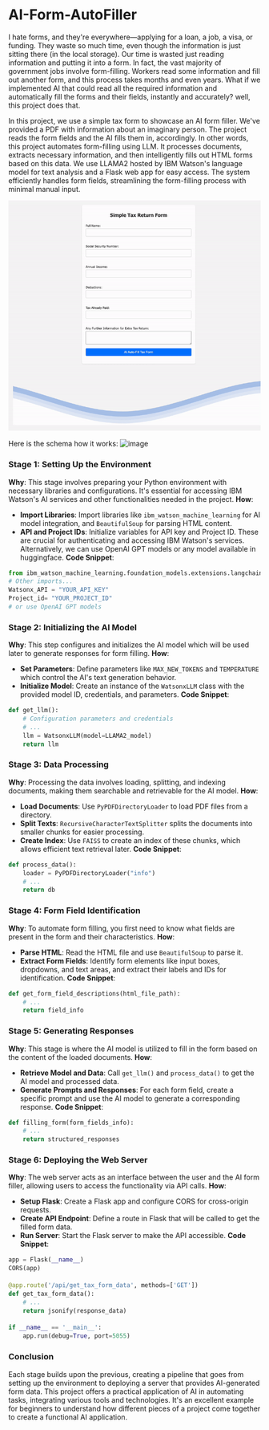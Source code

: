 # AI-Form-AutoFiller


I hate forms, and they're everywhere—applying for a loan, a job, a visa, or funding. They waste so much time, even though the information is just sitting there (in the local storage). Our time is wasted just reading information and putting it into a form. In fact, the vast majority of government jobs involve form-filling. Workers read some information and fill out another form, and this process takes months and even years. What if we implemented AI that could read all the required information and automatically fill the forms and their fields, instantly and accurately?
well, this project does that. 

In this project, we use a simple tax form to showcase an AI form filler. We've provided a PDF with information about an imaginary person. The project reads the form fields and the AI fills them in, accordingly. In other words, this project automates form-filling using LLM. It processes documents, extracts necessary information, and then intelligently fills out HTML forms based on this data. We use LLAMA2 hosted by IBM Watson's language model for text analysis and a Flask web app for easy access. The system efficiently handles form fields, streamlining the form-filling process with minimal manual input.



![](AI_form_fill.gif)

Here is the schema how it works:
![image](https://github.com/sinanazeri/AI-Form-AutoFiller/assets/121966646/8226f2d2-6c92-4c2d-a115-75618bb55f1d)


### Stage 1: Setting Up the Environment
**Why**: This stage involves preparing your Python environment with necessary libraries and configurations. It's essential for accessing IBM Watson's AI services and other functionalities needed in the project.
**How**:
- **Import Libraries**: Import libraries like `ibm_watson_machine_learning` for AI model integration, and `BeautifulSoup` for parsing HTML content.
- **API and Project IDs**: Initialize variables for API key and Project ID. These are crucial for authenticating and accessing IBM Watson's services. Alternatively, we can use OpenAI GPT models or any model available in huggingface.
**Code Snippet**:
```python
from ibm_watson_machine_learning.foundation_models.extensions.langchain import WatsonxLLM
# Other imports...
Watsonx_API = "YOUR_API_KEY"
Project_id= "YOUR_PROJECT_ID"
# or use OpenAI GPT models 
```

### Stage 2: Initializing the AI Model
**Why**: This step configures and initializes the AI model which will be used later to generate responses for form filling.
**How**:
- **Set Parameters**: Define parameters like `MAX_NEW_TOKENS` and `TEMPERATURE` which control the AI's text generation behavior.
- **Initialize Model**: Create an instance of the `WatsonxLLM` class with the provided model ID, credentials, and parameters.
**Code Snippet**:
```python
def get_llm():
    # Configuration parameters and credentials
    # ...
    llm = WatsonxLLM(model=LLAMA2_model)
    return llm
```

### Stage 3: Data Processing
**Why**: Processing the data involves loading, splitting, and indexing documents, making them searchable and retrievable for the AI model.
**How**:
- **Load Documents**: Use `PyPDFDirectoryLoader` to load PDF files from a directory.
- **Split Texts**: `RecursiveCharacterTextSplitter` splits the documents into smaller chunks for easier processing.
- **Create Index**: Use `FAISS` to create an index of these chunks, which allows efficient text retrieval later.
**Code Snippet**:
```python
def process_data():
    loader = PyPDFDirectoryLoader("info")
    # ...
    return db
```

### Stage 4: Form Field Identification
**Why**: To automate form filling, you first need to know what fields are present in the form and their characteristics.
**How**:
- **Parse HTML**: Read the HTML file and use `BeautifulSoup` to parse it.
- **Extract Form Fields**: Identify form elements like input boxes, dropdowns, and text areas, and extract their labels and IDs for identification.
**Code Snippet**:
```python
def get_form_field_descriptions(html_file_path):
    # ...
    return field_info
```

### Stage 5: Generating Responses
**Why**: This stage is where the AI model is utilized to fill in the form based on the content of the loaded documents.
**How**:
- **Retrieve Model and Data**: Call `get_llm()` and `process_data()` to get the AI model and processed data.
- **Generate Prompts and Responses**: For each form field, create a specific prompt and use the AI model to generate a corresponding response.
**Code Snippet**:
```python
def filling_form(form_fields_info):
    # ...
    return structured_responses
```

### Stage 6: Deploying the Web Server
**Why**: The web server acts as an interface between the user and the AI form filler, allowing users to access the functionality via API calls.
**How**:
- **Setup Flask**: Create a Flask app and configure CORS for cross-origin requests.
- **Create API Endpoint**: Define a route in Flask that will be called to get the filled form data.
- **Run Server**: Start the Flask server to make the API accessible.
**Code Snippet**:
```python
app = Flask(__name__)
CORS(app)

@app.route('/api/get_tax_form_data', methods=['GET'])
def get_tax_form_data():
    # ...
    return jsonify(response_data)

if __name__ == '__main__':
    app.run(debug=True, port=5055)
```

### Conclusion
Each stage builds upon the previous, creating a pipeline that goes from setting up the environment to deploying a server that provides AI-generated form data. This project offers a practical application of AI in automating tasks, integrating various tools and technologies. It's an excellent example for beginners to understand how different pieces of a project come together to create a functional AI application.

